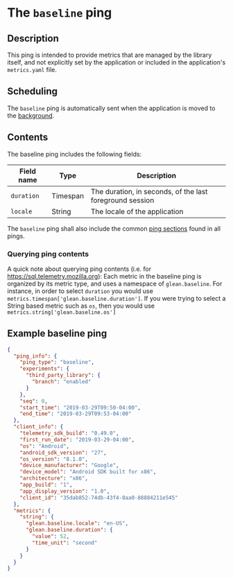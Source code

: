 # The `baseline` ping

## Description

This ping is intended to provide metrics that are managed by the library itself, and not explicitly set by the application or included in the application's `metrics.yaml` file.

## Scheduling

The `baseline` ping is automatically sent when the application is moved to the [background](index.md#defining-background-state).

## Contents

The baseline ping includes the following fields:

| Field name | Type | Description |
|---|---|---|
| `duration` | Timespan | The duration, in seconds, of the last foreground session |
| `locale` | String | The locale of the application |

The `baseline` ping shall also include the common [ping sections](index.md#ping-sections) found in all pings.

### Querying ping contents

A quick note about querying ping contents (i.e. for https://sql.telemetry.mozilla.org):  Each metric in the baseline ping is organized by its metric type, and uses a namespace of `glean.baseline`. For instance, in order to select `duration` you would use `metrics.timespan['glean.baseline.duration']`. If you were trying to select a String based metric such as `os`, then you would use `metrics.string['glean.baseline.os']`

## Example baseline ping

```json
{
  "ping_info": {
    "ping_type": "baseline",
    "experiments": {
      "third_party_library": {
        "branch": "enabled"
      }
    },
    "seq": 0,
    "start_time": "2019-03-29T09:50-04:00",
    "end_time": "2019-03-29T09:53-04:00"
  },
  "client_info": {
    "telemetry_sdk_build": "0.49.0",
    "first_run_date": "2019-03-29-04:00",
    "os": "Android",
    "android_sdk_version": "27",
    "os_version": "8.1.0",
    "device_manufacturer": "Google",
    "device_model": "Android SDK built for x86",
    "architecture": "x86",
    "app_build": "1",
    "app_display_version": "1.0",
    "client_id": "35dab852-74db-43f4-8aa0-88884211e545"
  },
  "metrics": {
    "string": {
      "glean.baseline.locale": "en-US",
      "glean.baseline.duration": {
        "value": 52,
        "time_unit": "second"
      }
    }
  }
}
```
